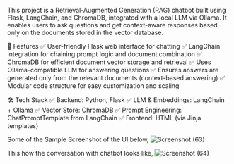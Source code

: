 This project is a Retrieval-Augmented Generation (RAG) chatbot built using Flask, LangChain, and ChromaDB, integrated with a local LLM via Ollama.
It enables users to ask questions and get context-aware responses based only on the documents stored in the vector database.

🚀 Features
✅ User-friendly Flask web interface for chatting
✅ LangChain integration for chaining prompt logic and document combination
✅ ChromaDB for efficient document vector storage and retrieval
✅ Uses Ollama-compatible LLM for answering questions
✅ Ensures answers are generated only from the relevant documents (context-based answering)
✅ Modular code structure for easy customization and scaling

🛠️ Tech Stack
✅ Backend: Python, Flask
✅ LLM & Embeddings: LangChain + Ollama
✅ Vector Store: ChromaDB
✅ Prompt Engineering: ChatPromptTemplate from LangChain
✅ Frontend: HTML (via Jinja templates)


Some of the Sample Screenshot of the UI below,
![Screenshot (63)](https://github.com/user-attachments/assets/05f61b74-5a04-41ec-bd34-f673b98ae9bb)

This how the conversation with chatbot looks like,
![Screenshot (64)](https://github.com/user-attachments/assets/672b2bcc-8b99-43a7-8116-9c098ffb0eb6)



